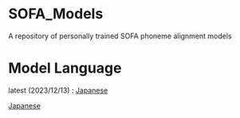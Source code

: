 # SOFA_Models
A repository of personally trained SOFA phoneme alignment models

# Model Language
latest (2023/12/13) : [Japanese](12345)

[Japanese](12345)
